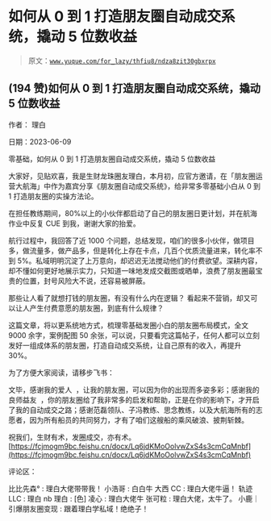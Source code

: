 # 如何从 0 到 1 打造朋友圈自动成交系统，撬动 5 位数收益

> 原文：[`www.yuque.com/for_lazy/thfiu8/ndza8zit30gbxrpx`](https://www.yuque.com/for_lazy/thfiu8/ndza8zit30gbxrpx)



## (194 赞)如何从 0 到 1 打造朋友圈自动成交系统，撬动 5 位数收益 

作者： 理白 

日期：2023-06-09 

零基础，如何从 0 到 1 打造朋友圈自动成交系统，撬动 5 位数收益 

大家好，见贴欢喜，我是生财龙珠圈友理白，本月初，应官方邀请，在「朋友圈运营大航海」中作为嘉宾分享《朋友圈自动成交系统》，给非常多零基础小白从 0 到 1 打造朋友圈的实操方法论。 

在担任教练期间，80%以上的小伙伴都启动了自己的朋友圈日更计划，并在航海作业中反复 CUE 到我，谢谢大家的抬爱。 

航行过程中，我回答了近 1000 个问题，总结发现，咱们的很多小伙伴，做项目多，做流量多，做产品多，但是转化上存在卡点，几百个优质流量进来，转化率不到 5%。私域明明沉淀了上万意向，却迟迟无法搅动他们的付费欲望。深耕内容，却不懂如何更好地展示实力，只知道一味地发成交截图或晒单，浪费了朋友圈最宝贵的位置，封号风险大不说，还容易被屏蔽。 

那些让人看了就想打钱的朋友圈，有没有什么内在逻辑？ 看起来不营销，却又可以让人产生付费意愿的朋友圈，到底有什么规律？ 

这篇文章，将以更系统地方式，梳理零基础发圈小白的朋友圈布局模式，全文 9000 余字，案例配图 50 余张，可以说，只要看完这篇帖子，任何人都可以立刻发好一组成体系的朋友圈，打造自动成交系统，让自己原有的收入，再提升 30%。 

为了方便大家阅读，请移步飞书： 

文毕，感谢我的爱人  ，让我的朋友圈，可以因为你的出现而多姿多彩；感谢我的良师益友  ，你的朋友圈给了我非常多的启发和帮助，正是在你的影响下，才开启了我的自动成交之路；感谢范磊领队、子冯教练、思念教练，以及大航海所有的志愿者，因为所有船员的共同努力，才有了咱们这艘船的乘风破浪、披荆斩棘。 

祝我们，生财有术，发圈成交，亦有术。[https://fcjmogm9bc.feishu.cn/docx/Lq6jdKMoOolvwZxS4s3cmCqMnbf](https://fcjmogm9bc.feishu.cn/docx/Lq6jdKMoOolvwZxS4s3cmCqMnbf) 

评论区： 

比比先森° : 理白大佬带带我！ 小浩哥 : 白白牛 大西 CC : 理白大佬牛逼！ 轨迹 LLC : 理白 nb 理白 : [色] 凌心 : 理白大佬牛 张可粒 : 理白大佬，太牛了。 小鹿｜引爆朋友圈变现 : 跟着理白学私域！绝绝子！